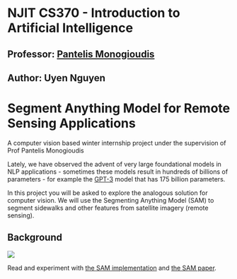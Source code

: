 # NJIT CS370 - Introduction to Artificial Intelligence
## Professor: [Pantelis Monogioudis](https://www.linkedin.com/in/pantelis/)
## Author: Uyen Nguyen

# Segment Anything Model for Remote Sensing Applications
A computer vision based winter internship project under the supervision of Prof Pantelis Monogioudis

Lately, we have observed the advent of very large foundational models in NLP applications - sometimes these models result in  hundreds of billions of parameters - for example the [GPT-3](https://arxiv.org/abs/2005.14165) model that has 175 billion parameters. 


In this project you will be asked to explore the analogous solution for computer vision. We will use the  Segmenting Anything Model (SAM) to segment sidewalks and other features from satellite imagery (remote sensing).

## Background

![](images/sam.png)

Read and experiment with [the SAM implementation](https://segment-anything.com/) and [the SAM paper](https://arxiv.org/abs/2101.04703).


